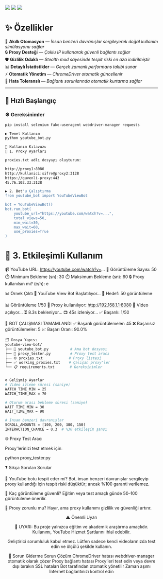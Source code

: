 

![](https://img.shields.io/badge/Python-3.8%252B-blue)
![](https://img.shields.io/badge/Selenium-Automation-green)
![](https://img.shields.io/badge/License-MIT-yellow)

# ✨ **Özellikler**

🤖 **Akıllı Otomasyon** — _İnsan benzeri davranışlar sergileyerek doğal kullanım simülasyonu sağlar_  
🔒 **Proxy Desteği** — _Çoklu IP kullanarak güvenli bağlantı sağlar_  
🛡️ **Gizlilik Odaklı** — _Stealth mod sayesinde tespit riski en aza indirilmiştir_  
📊 **Detaylı İstatistikler** — _Gerçek zamanlı performans takibi sunar_  
⚡ **Otomatik Yönetim** — _ChromeDriver otomatik güncellenir_  
🔄 **Hata Toleranslı** — _Bağlantı sorunlarında otomatik kurtarma sağlar_

---

## 🚀 **Hızlı Başlangıç**

### ⚙️ Gereksinimler
```bash
pip install selenium fake-useragent webdriver-manager requests
```
```bash
▶️ Temel Kullanım
python youtube_bot.py
```
```bash
📖 Kullanım Kılavuzu
🔧 1. Proxy Ayarları

proxies.txt adlı dosyayı oluşturun:

http://proxy1:8080
http://kullanici:sifre@proxy2:3128
https://guvenli-proxy:443
45.76.102.33:3128

▶️ 2. Bot'u Çalıştırma
from youtube_bot import YouTubeViewBot

bot = YouTubeViewBot()
bot.run_bot(
    youtube_url="https://youtube.com/watch?v=...",
    total_views=50,
    min_wait=30,
    max_wait=60,
    use_proxies=True
)
```

💬 3. Etkileşimli Kullanım
========================================
📹 YouTube URL: https://youtube.com/watch?v=...
🎯 Görüntüleme Sayısı: 50
⏱️ Minimum Bekleme (sn): 30
⏱️ Maksimum Bekleme (sn): 60
🔒 Proxy kullanılsın mı? (e/h): e

📊 Örnek Çıktı
🚀 YouTube View Bot Başlatılıyor...
🎯 Hedef: 50 görüntüleme

📊 Görüntüleme 1/50
🔌 Proxy kullanılıyor: http://192.168.1.1:8080
🎥 Video açılıyor...
⏳ 8.3s bekleniyor...
📺 45s izleniyor...
✅ Başarılı: 1/50

🎉 BOT ÇALIŞMASI TAMAMLANDI
✅ Başarılı görüntülemeler: 45
❌ Başarısız görüntülemeler: 5
📈 Başarı Oranı: 90.0%
```bash
🗂️ Dosya Yapısı
youtube-view-bot/
├── 📄 youtube_bot.py          # Ana bot dosyası
├── 🔧 proxy_tester.py         # Proxy test aracı
├── 🌐 proxies.txt            # Proxy listesi
├── ✅ working_proxies.txt    # Çalışan proxy'ler
└── 📋 requirements.txt       # Gereksinimler
```
```bash

⚙️ Gelişmiş Ayarlar
# Video izleme süresi (saniye)
WATCH_TIME_MIN = 25
WATCH_TIME_MAX = 70

# Oturum arası bekleme süresi (saniye)
WAIT_TIME_MIN = 30
WAIT_TIME_MAX = 90

# İnsan benzeri davranışlar
SCROLL_AMOUNTS = [100, 200, 300, 150]
INTERACTION_CHANCE = 0.3  # %30 etkileşim şansı
```
🌐 Proxy Test Aracı

Proxy'lerinizi test etmek için:

python proxy_tester.py

❓ Sıkça Sorulan Sorular

🤔 YouTube botu tespit eder mi?
Bot, insan benzeri davranışlar sergileyip proxy kullandığı için tespit riski düşüktür; ancak %100 garanti verilemez.

🎯 Kaç görüntüleme güvenli?
Eğitim veya test amaçlı günde 50–100 görüntüleme önerilir.

🔧 Proxy zorunlu mu?
Hayır, ama proxy kullanımı gizlilik ve güvenliği artırır.
<div align="center">

⚠️ Önemli Uyarı

📢 UYARI:
Bu proje yalnızca eğitim ve akademik araştırma amaçlıdır.
Kullanımı, YouTube Hizmet Şartlarını ihlal edebilir.

Geliştirici sorumluluk kabul etmez.
Lütfen sadece kendi videolarınızda test edin ve ölçülü şekilde kullanın.

🐛 Sorun Giderme
Sorun	Çözüm
ChromeDriver hatası	webdriver-manager otomatik olarak çözer
Proxy bağlantı hatası	Proxy’leri test edin veya devre dışı bırakın
SSL hataları	Bot tarafından otomatik yönetilir
Zaman aşımı	İnternet bağlantınızı kontrol edin

</div> 

